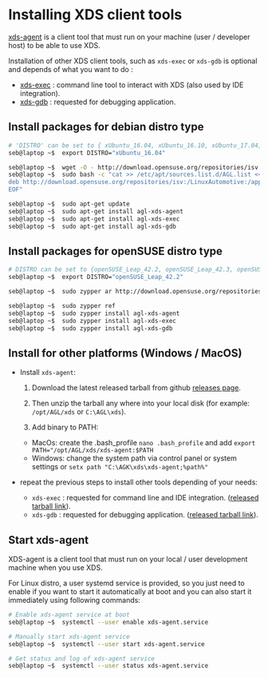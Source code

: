 # Installing XDS client tools

[xds-agent](https://github.com/iotbzh/xds-agent) is a client tool that must run
on your machine (user / developer host) to be able to use XDS.

Installation of other XDS client tools, such as `xds-exec` or `xds-gdb` is
optional and depends of what you want to do :

- [xds-exec](https://github.com/iotbzh/xds-exec) : command line tool to interact with XDS (also used by IDE integration).
- [xds-gdb](https://github.com/iotbzh/xds-gdb) : requested for debugging application.

## Install packages for debian distro type

```bash
# 'DISTRO' can be set to { xUbuntu_16.04, xUbuntu_16.10, xUbuntu_17.04, Debian_8.0, Debian_9.0}
seb@laptop ~$  export DISTRO="xUbuntu_16.04"

seb@laptop ~$  wget -O - http://download.opensuse.org/repositories/isv:/LinuxAutomotive:/app-Development/${DISTRO}/Release.key | sudo apt-key add -
seb@laptop ~$  sudo bash -c "cat >> /etc/apt/sources.list.d/AGL.list <<EOF
deb http://download.opensuse.org/repositories/isv:/LinuxAutomotive:/app-Development/${DISTRO}/ ./
EOF"

seb@laptop ~$  sudo apt-get update
seb@laptop ~$  sudo apt-get install agl-xds-agent
seb@laptop ~$  sudo apt-get install agl-xds-exec
seb@laptop ~$  sudo apt-get install agl-xds-gdb
```

## Install packages for openSUSE distro type

```bash
# DISTRO can be set to {openSUSE_Leap_42.2, openSUSE_Leap_42.3, openSUSE_Tumbleweed}
seb@laptop ~$  export DISTRO="openSUSE_Leap_42.2"

seb@laptop ~$  sudo zypper ar http://download.opensuse.org/repositories/isv:/LinuxAutomotive:/app-Development/${DISTRO}/isv:LinuxAutomotive:app-Development.repo

seb@laptop ~$  sudo zypper ref
seb@laptop ~$  sudo zypper install agl-xds-agent
seb@laptop ~$  sudo zypper install agl-xds-exec
seb@laptop ~$  sudo zypper install agl-xds-gdb
```

## Install for other platforms (Windows / MacOS)

- Install `xds-agent`:

  1. Download the latest released tarball from github [releases page](https://github.com/iotbzh/xds-agent/releases).

  1. Then unzip the tarball any where into your local disk (for example: `/opt/AGL/xds` or `C:\AGL\xds`).

  1. Add binary to PATH:
    - MacOs: create the .bash_profile `nano .bash_profile` and add `export PATH="/opt/AGL/xds/xds-agent:$PATH`
    - Windows: change the system path via control panel or system settings or
    `setx path "C:\AGK\xds\xds-agent;%path%"`

- repeat the previous steps to install other tools depending of your needs:
  - `xds-exec` : requested for command line and IDE integration. ([released tarball link](https://github.com/iotbzh/xds-exec/releases)).
  - `xds-gdb` : requested for debugging application. ([released tarball link](https://github.com/iotbzh/xds-gdb/releases)).

## Start xds-agent

XDS-agent is a client tool that must run on your local / user development
machine when you use XDS.

For Linux distro, a user systemd service is provided, so you just need to enable
if you want to start it automatically at boot and you can also start it
immediately using following commands:

```bash
# Enable xds-agent service at boot
seb@laptop ~$  systemctl --user enable xds-agent.service

# Manually start xds-agent service
seb@laptop ~$  systemctl --user start xds-agent.service

# Get status and log of xds-agent service
seb@laptop ~$  systemctl --user status xds-agent.service
```
